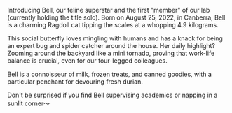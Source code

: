 Introducing Bell, our feline superstar and the first "member" of our lab (currently holding the title solo). Born on August 25, 2022, in Canberra, Bell is a charming Ragdoll cat tipping the scales at a whopping 4.9 kilograms.

This social butterfly loves mingling with humans and has a knack for being an expert bug and spider catcher around the house. Her daily highlight? Zooming around the backyard like a mini tornado, proving that work-life balance is crucial, even for our four-legged colleagues.

Bell is a connoisseur of milk, frozen treats, and canned goodies, with a particular penchant for devouring fresh durian.

Don't be surprised if you find Bell supervising academics or napping in a sunlit corner～
